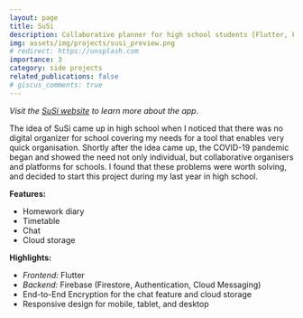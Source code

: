 ```yaml
---
layout: page
title: SuSi
description: Collaborative planner for high school students [Flutter, Firebase, e2e encryption]
img: assets/img/projects/susi_preview.png
# redirect: https://unsplash.com
importance: 3
category: side projects
related_publications: false
# giscus_comments: true
---
```


*Visit the [SuSi website](https://susi.digital/) to learn more about the app.*

The idea of SuSi came up in high school when I noticed that there was no digital organizer for school covering my needs for a tool that enables very quick organisation. Shortly after the idea came up, the COVID-19 pandemic began and showed the need not only individual, but collaborative organisers and platforms for schools. I found that these problems were worth solving, and decided to start this project during my last year in high school.

**Features:**
- Homework diary
- Timetable
- Chat
- Cloud storage

**Highlights:**
- *Frontend:* Flutter
- *Backend:* Firebase (Firestore, Authentication, Cloud Messaging)
- End-to-End Encryption for the chat feature and cloud storage
- Responsive design for mobile, tablet, and desktop



